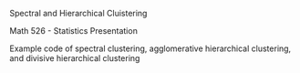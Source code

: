 Spectral and Hierarchical Cluistering 

Math 526 - Statistics Presentation 

Example code of spectral clustering, agglomerative hierarchical clustering, and divisive hierarchical clustering 

